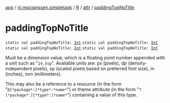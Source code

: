 [app](../../../index.md) / [nl.mpcjanssen.simpletask](../../index.md) / [R](../index.md) / [attr](index.md) / [paddingTopNoTitle](.)

# paddingTopNoTitle

`static val paddingTopNoTitle: `[`Int`](https://kotlinlang.org/api/latest/jvm/stdlib/kotlin/-int/index.html)
`static val paddingTopNoTitle: `[`Int`](https://kotlinlang.org/api/latest/jvm/stdlib/kotlin/-int/index.html)
`static val paddingTopNoTitle: `[`Int`](https://kotlinlang.org/api/latest/jvm/stdlib/kotlin/-int/index.html)
`static val paddingTopNoTitle: `[`Int`](https://kotlinlang.org/api/latest/jvm/stdlib/kotlin/-int/index.html)

Must be a dimension value, which is a floating point number appended with a unit such as "`14.5sp`". Available units are: px (pixels), dp (density-independent pixels), sp (scaled pixels based on preferred font size), in (inches), mm (millimeters).

This may also be a reference to a resource (in the form "`@[*package*:]*type*:*name*`") or theme attribute (in the form "`?[*package*:][*type*:]*name*`") containing a value of this type.

